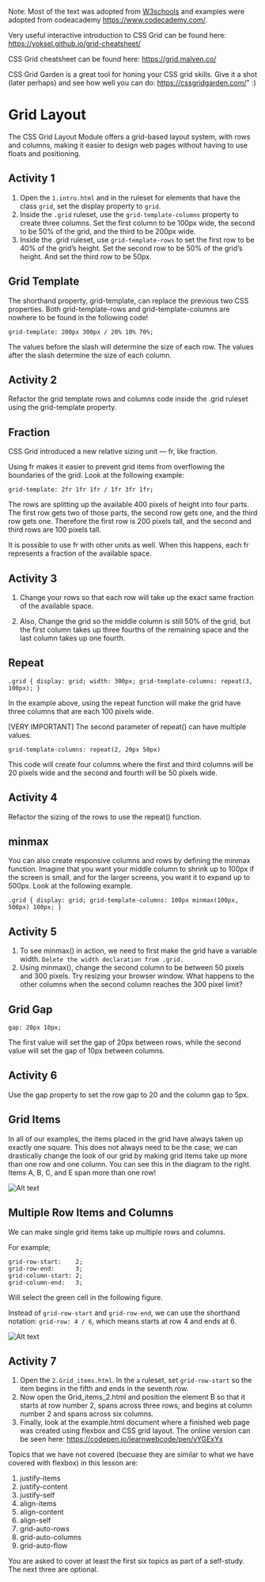 Note: Most of the text was adopted from [W3schools](https://www.w3schools.com/) and examples were adopted from codeacademy https://www.codecademy.com/. 

Very useful interactive introduction to CSS Grid can be found here: https://yoksel.github.io/grid-cheatsheet/

CSS Grid cheatsheet can be found here: https://grid.malven.co/

CSS Grid Garden is a great tool for honing your CSS grid skills. Give it a shot (later perhaps) and see how well you can do: https://cssgridgarden.com/" :)

# Grid Layout
The CSS Grid Layout Module offers a grid-based layout system, with rows and columns, making it easier to design web pages without having to use floats and positioning.

## Activity 1

1. Open the `1.intro.html` and in the ruleset for elements that have the class `grid`, set the display property to `grid`.
2. Inside the `.grid` ruleset, use the `grid-template-columns` property to create three columns. Set the first column to be 100px wide, the second to be 50% of the grid, and the third to be 200px wide.
3. Inside the .grid ruleset, use `grid-template-rows` to set the first row to be 40% of the grid’s height. Set the second row to be 50% of the grid’s height. And set the third row to be 50px.

## Grid Template
The shorthand property, grid-template, can replace the previous two CSS properties. Both grid-template-rows and grid-template-columns are nowhere to be found in the following code!

  `grid-template: 200px 300px / 20% 10% 70%;`

  The values before the slash will determine the size of each row. The values after the slash determine the size of each column. 

  ## Activity 2
  Refactor the grid template rows and columns code inside the .grid ruleset using the grid-template property. 


  ## Fraction

  CSS Grid introduced a new relative sizing unit — fr, like fraction.

  Using fr makes it easier to prevent grid items from overflowing the boundaries of the grid. Look at the following example:

   `grid-template: 2fr 1fr 1fr / 1fr 3fr 1fr;`

   The rows are splitting up the available 400 pixels of height into four parts. The first row gets two of those parts, the second row gets one, and the third row gets one. Therefore the first row is 200 pixels tall, and the second and third rows are 100 pixels tall.

   It is possible to use fr with other units as well. When this happens, each fr represents a fraction of the available space.


 ## Activity 3
 1. Change your rows so that each row will take up the exact same fraction of the available space. 
 
 2. Also, Change the grid so the middle column is still 50% of the grid, but the first column takes up three fourths of the remaining space and the last column takes up one fourth.


## Repeat
`.grid { display: grid;
  width: 300px;
  grid-template-columns: repeat(3, 100px);
}`

In the example above, using the repeat function will make the grid have three columns that are each 100 pixels wide.

[VERY IMPORTANT] The second parameter of repeat() can have multiple values.

`grid-template-columns: repeat(2, 20px 50px)`

This code will create four columns where the first and third columns will be 20 pixels wide and the second and fourth will be 50 pixels wide.

## Activity 4
Refactor the sizing of the rows to use the repeat() function.

## minmax

You can also create responsive columns and rows by defining the minmax function. Imagine that you want your middle column to shrink up to 100px if the screen is small, and for the larger screens, you want it to expand up to 500px. Look at the following example. 

`.grid {
  display: grid;
  grid-template-columns: 100px minmax(100px, 500px) 100px;
}`

## Activity 5
1. To see minmax() in action, we need to first make the grid have a variable width. `Delete the width declaration from .grid.`
2. Using minmax(), change the second column to be between 50 pixels and 300 pixels. Try resizing your browser window. What happens to the other columns when the second column reaches the 300 pixel limit?

## Grid Gap

 `gap: 20px 10px;`

 The first value will set the gap of 20px between rows, while the second value will set the gap of 10px between columns. 

 ## Activity 6
 Use the gap property to set the row gap to 20 and the column gap to 5px. 


 ## Grid Items

 In all of our examples, the items placed in the grid have always taken up exactly one square. This does not always need to be the case; we can drastically change the look of our grid by making grid items take up more than one row and one column. You can see this in the diagram to the right. Items A, B, C, and E span more than one row!

![Alt text](css_grid_diagram_2.svg "a title")


## Multiple Row Items and Columns

We can make single grid items take up multiple rows and columns.

For example;

`grid-row-start:    2;` <br>
`grid-row-end:      3;` <br>
`grid-column-start: 2;` <br>
`grid-column-end:   3;` <br>


Will select the green cell in the following figure. 

Instead of `grid-row-start` and `grid-row-end`, we can use the shorthand notation:  `grid-row: 4 / 6`, which means starts at row 4 and ends at 6. 

![Alt text](grid_lines.png "a title")



 ## Activity 7
1. Open the `2.Grid_items.html`. In the `a` ruleset, set `grid-row-start` so the item begins in the fifth and ends in the seventh row. 
2. Now open the Grid_items_2.html and position the element B so that it starts at row number 2, spans across three rows, and begins at column number 2 and spans across six columns.  
3. Finally, look at the example.html document where a finished web page was created using flexbox and CSS grid layout. The online version can be seen here: https://codepen.io/learnwebcode/pen/vYGExYx


Topics that we have not covered (becuase they are similar to what we have covered with flexbox) in this lesson are:

1. justify-items
2. justify-content
3. justify-self
4. align-items
5. align-content
6. align-self
7. grid-auto-rows
8. grid-auto-columns
9. grid-auto-flow

You are asked to cover at least the first six topics as part of a self-study. The next three are optional. 









